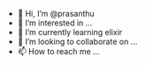 - 👋 Hi, I’m @prasanthu
- 👀 I’m interested in ...
- 🌱 I’m currently learning elixir
- 💞️ I’m looking to collaborate on ...
- 📫 How to reach me ...

<!---
prasanthu/prasanthu is a ✨ special ✨ repository because its `README.md` (this file) appears on your GitHub profile.
You can click the Preview link to take a look at your changes.
--->
